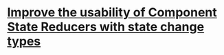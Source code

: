 # [Improve the usability of Component State Reducers with state change types](https://egghead.io/lessons/react-improve-the-usability-of-component-state-reducers-with-state-change-types)